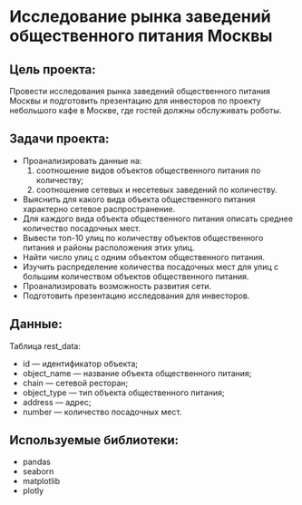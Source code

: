# Исследование рынка заведений общественного питания Москвы

## Цель проекта: 
Провести исследования рынка заведений общественного питания Москвы и подготовить презентацию для инвесторов по проекту небольшого кафе в Москве, где гостей должны обслуживать роботы.  

## Задачи проекта:
- Проанализировать данные на:
    1. соотношение видов объектов общественного питания по количеству;
    2. соотношение сетевых и несетевых заведений по количеству.
- Выяснить для какого вида объекта общественного питания характерно сетевое распространение.
- Для каждого вида объекта общественного питания описать среднее количество посадочных мест.
- Вывести топ-10 улиц по количеству объектов общественного питания и районы расположения этих улиц.
- Найти число улиц с одним объектом общественного питания. 
- Изучить распределение количества посадочных мест для улиц с большим количеством объектов общественного питания.
- Проанализировать возможность развития сети.
- Подготовить презентацию исследования для инвесторов.  

## Данные:
Таблица rest_data:
- id — идентификатор объекта;
- object_name — название объекта общественного питания;
- chain — сетевой ресторан;
- object_type — тип объекта общественного питания;
- address — адрес;
- number — количество посадочных мест.

## Используемые библиотеки:
- pandas
- seaborn
- matplotlib
- plotly

